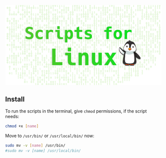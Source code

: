 
<p align="center">
  <img src="./screenshot.png" alt="Text: Scripts for Linux" width="800">
</p>

## Install

To run the scripts in the terminal, give `chmod` permissions, if the script needs:
```sh
chmod +x [name]
```
Move to `/usr/bin/` or `/usr/local/bin/` now:
```sh
sudo mv -v [name] /usr/bin/
#sudo mv -v [name] /usr/local/bin/
```
